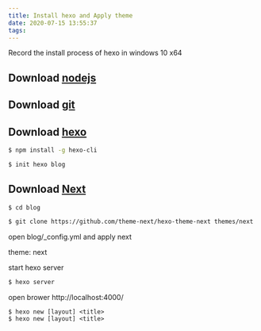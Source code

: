 ```yaml
---
title: Install hexo and Apply theme
date: 2020-07-15 13:55:37
tags:
---
```

Record the install process of hexo in windows 10 x64

## Download [nodejs](https://nodejs.org/en/)

## Download [git](https://git-scm.com/download/win)

## Download [hexo](https://hexo.io/)

``` bash
$ npm install -g hexo-cli
```

``` bash
$ init hexo blog
```

## Download [Next](https://github.com/theme-next/hexo-theme-next)

``` bash
$ cd blog
```

``` bash
$ git clone https://github.com/theme-next/hexo-theme-next themes/next
```

open blog/_config.yml and apply next

theme: next 


start hexo server
``` bash
$ hexo server
```

open brower http://localhost:4000/


``` post 
$ hexo new [layout] <title>
$ hexo new [layout] <title>
```






